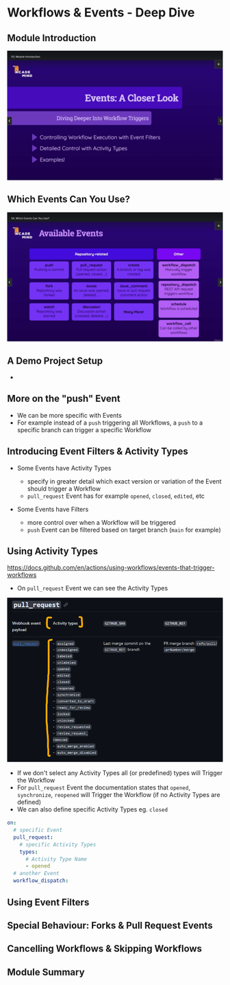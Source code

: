 # Workflows & Events - Deep Dive

## Module Introduction

![](04-01.png)

## Which Events Can You Use?

![](04-02.png)

## A Demo Project Setup

-

## More on the "push" Event

- We can be more specific with Events
- For example instead of a `push` triggering all Workflows, a `push` to a specific branch can trigger a specific Workflow

## Introducing Event Filters & Activity Types

- Some Events have Activity Types

  - specify in greater detail which exact version or variation of the Event should trigger a Workflow
  - `pull_request` Event has for example `opened`, `closed`, `edited`, etc

- Some Events have Filters
  - more control over when a Workflow will be triggered
  - `push` Event can be filtered based on target branch (`main` for example)

## Using Activity Types

https://docs.github.com/en/actions/using-workflows/events-that-trigger-workflows

- On `pull_request` Event we can see the Activity Types

![](04-03.png)

- If we don't select any Activity Types all (or predefined) types will Trigger the Workflow
- For `pull_request` Event the documentation states that `opened`, `synchronize`, `reopened` will Trigger the Workflow (if no Activity Types are defined)
- We can also define specific Activity Types eg. `closed`

```yml
on:
  # specific Event
  pull_request:
    # specific Activity Types
    types:
      # Activity Type Name
      - opened
  # another Event
  workflow_dispatch:
```

## Using Event Filters

## Special Behaviour: Forks & Pull Request Events

## Cancelling Workflows & Skipping Workflows

## Module Summary
